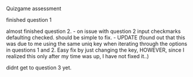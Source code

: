 Quizgame assessment

finished question 1

almost finished question 2.
    - on issue with question 2 input checkmarks defaulting checked.  should be simple to fix.
    - UPDATE (found out that this was due to me using the same uniq key when iterating through the options in questions 1 and 2.  Easy fix by just changing the key, HOWEVER, since I realized this only after my time was up, I have not fixed it..)

didnt get to question 3 yet.
